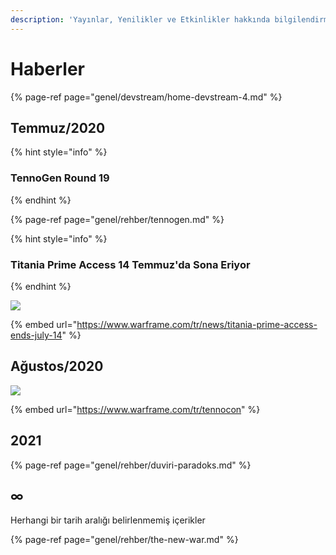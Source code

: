 ```yaml
---
description: 'Yayınlar, Yenilikler ve Etkinlikler hakkında bilgilendirme'
---
```


# Haberler

{% page-ref page="genel/devstream/home-devstream-4.md" %}

## Temmuz/2020

{% hint style="info" %}
### TennoGen Round 19
{% endhint %}

{% page-ref page="genel/rehber/tennogen.md" %}

{% hint style="info" %}
### Titania Prime Access 14 Temmuz'da Sona Eriyor
{% endhint %}

![](https://pbs.twimg.com/media/Ebx5PNRWsAQEhzU?format=jpg&name=large)

{% embed url="https://www.warframe.com/tr/news/titania-prime-access-ends-july-14" %}

## Ağustos/2020

![](https://imgbbb.com/images/2020/05/10/image90beb4347c0e3f86.png)

{% embed url="https://www.warframe.com/tr/tennocon" %}

## 2021

{% page-ref page="genel/rehber/duviri-paradoks.md" %}

## ∞

Herhangi bir tarih aralığı belirlenmemiş içerikler

{% page-ref page="genel/rehber/the-new-war.md" %}

